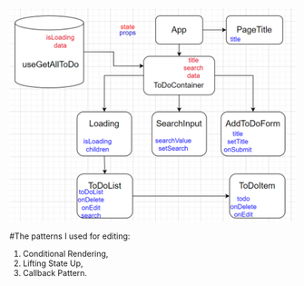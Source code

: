 ![alt text](image.png)

#The patterns I used for editing:
1. Conditional Rendering,
2. Lifting State Up,
3. Callback Pattern.